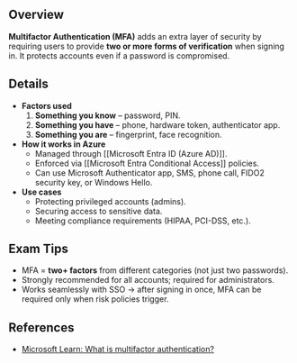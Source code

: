 ## **Overview**
**Multifactor Authentication (MFA)** adds an extra layer of security by requiring users to provide **two or more forms of verification** when signing in. It protects accounts even if a password is compromised.  

## **Details**
- **Factors used**  
	1. **Something you know** – password, PIN.  
	2. **Something you have** – phone, hardware token, authenticator app.  
	3. **Something you are** – fingerprint, face recognition.  
- **How it works in Azure**  
	- Managed through [[Microsoft Entra ID (Azure AD)]].  
	- Enforced via [[Microsoft Entra Conditional Access]] policies.  
	- Can use Microsoft Authenticator app, SMS, phone call, FIDO2 security key, or Windows Hello.  
- **Use cases**  
	- Protecting privileged accounts (admins).  
	- Securing access to sensitive data.  
	- Meeting compliance requirements (HIPAA, PCI-DSS, etc.).  

## **Exam Tips**
- MFA = **two+ factors** from different categories (not just two passwords).  
- Strongly recommended for all accounts; required for administrators.  
- Works seamlessly with SSO → after signing in once, MFA can be required only when risk policies trigger.  

## **References**
- [Microsoft Learn: What is multifactor authentication?](https://learn.microsoft.com/en-us/azure/active-directory/authentication/concept-mfa-howitworks)  